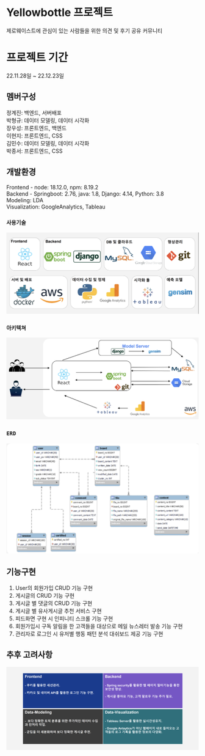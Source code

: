 # Yellowbottle 프로젝트

제로웨이스트에 관심이 있는 사람들을 위한 의견 및 후기 공유 커뮤니티

# 프로젝트 기간

22.11.28일 ~ 22.12.23일

## 멤버구성

정계진: 백엔드, 서버배포  
박형규: 데이터 모델링, 데이터 시각화  
장우성: 프론트엔드, 백엔드  
이현지: 프론트엔드, CSS  
김민수: 데이터 모델링, 데이터 시각화  
박종서: 프론트엔드, CSS  

## 개발환경

Frontend - node: 18.12.0, npm: 8.19.2  
Backend - Springboot: 2.76, java: 1.8, Django: 4.14, Python: 3.8  
Modeling: LDA  
Visualization: GoogleAnalytics, Tableau   

### `사용기술`
![<Useskill>](./issue/사용기술.png)

### `아키텍쳐`
![<architecture>](./issue/아키텍쳐.png)

### `ERD`
![<ERD>](./issue/스키마.png)

## 기능구현
1. User의 회원가입 CRUD 기능 구현  
2. 게시글의 CRUD 기능 구현  
3. 게시글 별 댓글의 CRUD 기능 구현  
4. 게시글 별 유사게시글 추천 서비스 구현  
5. 피드화면 구현 시 인피니티 스크롤 기능 구현  
6. 회원가입시 구독 알림을 한 고객들을 대상으로 메일 뉴스레터 발송 기능 구현  
7. 관리자로 로그인 시 유저별 행동 패턴 분석 대쉬보드 제공 기능 구현  



## 추후 고려사항
![<Future considerations>](./issue/고려사항.png)

